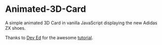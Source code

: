 # Animated-3D-Card

A simple animated 3D Card in vanilla JavaScript displaying the new Adidas ZX shoes.

Thanks to [Dev Ed](https://github.com/developedbyed) for the awesome [tutorial](https://www.youtube.com/watch?v=XK7T3mY1V-w).
